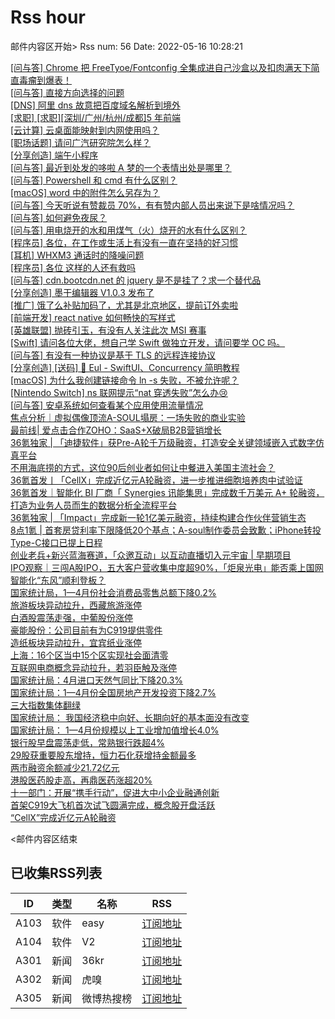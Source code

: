 # Rss hour

邮件内容区开始>
Rss num: 56  Date: 2022-05-16 10:28:21 <br/>

<a href='https://www.v2ex.com/t/853093#reply0'>[问与答] Chrome 把 FreeTyoe/Fontconfig 全集成进自己沙盒以及扣肉满天下简直毒瘤到爆表！</a><br/>
<a href='https://www.v2ex.com/t/853092#reply0'>[问与答] 直接方向选择的问题</a><br/>
<a href='https://www.v2ex.com/t/853091#reply0'>[DNS] 阿里 dns 故意把百度域名解析到境外</a><br/>
<a href='https://www.v2ex.com/t/853088#reply0'>[求职] [求职][深圳/广州/杭州/成都]5 年前端</a><br/>
<a href='https://www.v2ex.com/t/853087#reply0'>[云计算] 云桌面能映射到内网使用吗？</a><br/>
<a href='https://www.v2ex.com/t/853086#reply0'>[职场话题] 请问广汽研究院怎么样？</a><br/>
<a href='https://www.v2ex.com/t/853085#reply0'>[分享创造] 端午小程序</a><br/>
<a href='https://www.v2ex.com/t/853084#reply0'>[问与答] 最近到处发的哆啦 A 梦的一个表情出处是哪里？</a><br/>
<a href='https://www.v2ex.com/t/853083#reply3'>[问与答] Powershell 和 cmd 有什么区别？</a><br/>
<a href='https://www.v2ex.com/t/853082#reply3'>[macOS] word 中的附件怎么另存为？</a><br/>
<a href='https://www.v2ex.com/t/853081#reply1'>[问与答] 今天听说有赞裁员 70%，有有赞内部人员出来说下是啥情况吗？</a><br/>
<a href='https://www.v2ex.com/t/853080#reply2'>[问与答] 如何避免夜尿？</a><br/>
<a href='https://www.v2ex.com/t/853079#reply13'>[问与答] 用电烧开的水和用煤气（火）烧开的水有什么区别？</a><br/>
<a href='https://www.v2ex.com/t/853078#reply5'>[程序员] 各位，在工作或生活上有没有一直在坚持的好习惯</a><br/>
<a href='https://www.v2ex.com/t/853077#reply2'>[耳机] WHXM3 通话时的降噪问题</a><br/>
<a href='https://www.v2ex.com/t/853076#reply40'>[程序员] 各位 这样的人还有救吗</a><br/>
<a href='https://www.v2ex.com/t/853075#reply3'>[问与答] cdn.bootcdn.net 的 jquery 是不是挂了？求一个替代品</a><br/>
<a href='https://www.v2ex.com/t/853074#reply0'>[分享创造] 墨干编辑器 V1.0.3 发布了</a><br/>
<a href='https://www.v2ex.com/t/853073#reply1'>[推广] 饿了么补贴加码了，尤其是北京地区，提前订外卖啦</a><br/>
<a href='https://www.v2ex.com/t/853072#reply2'>[前端开发] react native 如何畅快的写样式</a><br/>
<a href='https://www.v2ex.com/t/853071#reply18'>[英雄联盟] 抛砖引玉，有没有人关注此次 MSI 赛事</a><br/>
<a href='https://www.v2ex.com/t/853070#reply7'>[Swift] 请问各位大佬，想自己学 Swift 做独立开发，请问要学 OC 吗。</a><br/>
<a href='https://www.v2ex.com/t/853069#reply6'>[问与答] 有没有一种协议是基于 TLS 的远程连接协议</a><br/>
<a href='https://www.v2ex.com/t/853068#reply18'>[分享创造] [送码] 🎉 Eul - SwiftUI、Concurrency 简明教程</a><br/>
<a href='https://www.v2ex.com/t/853067#reply5'>[macOS] 为什么我创建链接命令 ln -s 失败，不被允许呢？</a><br/>
<a href='https://www.v2ex.com/t/853066#reply3'>[Nintendo Switch] ns 联网提示“nat 穿透失败”怎么办😢</a><br/>
<a href='https://www.v2ex.com/t/853065#reply1'>[问与答] 安卓系统如何查看某个应用使用流量情况</a><br/>
<a href='https://36kr.com/p/1743124063022722'>焦点分析｜虚拟偶像顶流A-SOUL塌房：一场失败的商业实验</a><br/>
<a href='https://36kr.com/p/1743057532694147'>最前线| 爱点击合作ZOHO：SaaS+X破局B2B营销增长</a><br/>
<a href='https://36kr.com/p/1742350532456070'>36氪独家 | 「迪捷软件」获Pre-A轮千万级融资，打造安全关键领域嵌入式数字仿真平台</a><br/>
<a href='https://36kr.com/p/1741701415071364'>不用海底捞的方式，这位90后创业者如何让中餐进入美国主流社会？</a><br/>
<a href='https://36kr.com/p/1741897592843905'>36氪首发丨「CellX」完成近亿元A轮融资，进一步推进细胞培养肉中试验证</a><br/>
<a href='https://36kr.com/p/1742320910528386'>36氪首发｜智能化 BI 厂商「 Synergies 讯能集思」完成数千万美元 A+ 轮融资，打造为业务人员而生的数据分析全流程平台</a><br/>
<a href='https://36kr.com/p/1742395721314185'>36氪独家 | 「Impact」完成新一轮1亿美元融资，持续构建合作伙伴营销生态</a><br/>
<a href='https://36kr.com/p/1743056764907394'>8点1氪 | 首套房贷利率下限降低20个基点；A-soul制作委员会致歉；iPhone转投Type-C接口已提上日程</a><br/>
<a href='https://36kr.com/p/1730784599063812'>创业老兵+新兴蓝海赛道，「众邀互动」以互动直播切入元宇宙 | 早期项目</a><br/>
<a href='https://36kr.com/p/1738290486279430'>IPO观察｜三闯A股IPO，五大客户营收集中度超90%，「炬泉光电」能否乘上国网智能化“东风”顺利登板？</a><br/>
<a href='https://36kr.com/newsflashes/1743191337086596'>国家统计局，1—4月份社会消费品零售总额下降0.2%</a><br/>
<a href='https://36kr.com/newsflashes/1743188450127746'>旅游板块异动拉升，西藏旅游涨停</a><br/>
<a href='https://36kr.com/newsflashes/1743184075337349'>白酒股震荡走强，中葡股份涨停</a><br/>
<a href='https://36kr.com/newsflashes/1743181943860871'>豪能股份：公司目前有为C919提供零件</a><br/>
<a href='https://36kr.com/newsflashes/1743180827193223'>造纸板块异动拉升，宜宾纸业涨停</a><br/>
<a href='https://36kr.com/newsflashes/1743179816660617'>上海：16个区当中15个区实现社会面清零</a><br/>
<a href='https://36kr.com/newsflashes/1743179175079816'>互联网电商概念异动拉升，若羽臣触及涨停</a><br/>
<a href='https://36kr.com/newsflashes/1743178600902278'>国家统计局：4月进口天然气同比下降20.3%</a><br/>
<a href='https://36kr.com/newsflashes/1743175924707204'>国家统计局：1—4月份全国房地产开发投资下降2.7%</a><br/>
<a href='https://36kr.com/newsflashes/1743173816315526'>三大指数集体翻绿</a><br/>
<a href='https://36kr.com/newsflashes/1743172757876355'>国家统计局： 我国经济稳中向好、长期向好的基本面没有改变</a><br/>
<a href='https://36kr.com/newsflashes/1743170923949953'>国家统计局： 1—4月份规模以上工业增加值增长4.0%</a><br/>
<a href='https://36kr.com/newsflashes/1743168569994884'>银行股早盘震荡走低，常熟银行跌超4%</a><br/>
<a href='https://36kr.com/newsflashes/1743164147216264'>29股获重要股东增持，恒力石化获增持金额最多</a><br/>
<a href='https://36kr.com/newsflashes/1743160596573832'>两市融资余额减少21.72亿元</a><br/>
<a href='https://36kr.com/newsflashes/1743158264180612'>港股医药股走高，再鼎医药涨超20%</a><br/>
<a href='https://36kr.com/newsflashes/1743154723991427'>十一部门：开展“携手行动”，促进大中小企业融通创新</a><br/>
<a href='https://36kr.com/newsflashes/1743152443764355'>首架C919大飞机首次试飞圆满完成，概念股开盘活跃</a><br/>
<a href='https://36kr.com/newsflashes/1743151606591365'>“CellX”完成近亿元A轮融资</a><br/>


<邮件内容区结束

## 已收集RSS列表

| ID | 类型 | 名称  | RSS  |
| -- | -- | -- | -- | 
| A103  | 软件 | easy | [订阅地址](http://rsshub.v2fy.com:1200/weibo/user/1088413295) |
| A104  | 软件 | V2  | [订阅地址](http://www.v2ex.com/index.xml) |
| A301  | 新闻 | 36kr | [订阅地址](https://www.36kr.com/feed) |
| A302  | 新闻 | 虎嗅 | [订阅地址](https://www.huxiu.com/rss/0.xml) |
| A305  | 新闻 | 微博热搜榜 | [订阅地址](https://rsshub.app/weibo/search/hot) |
